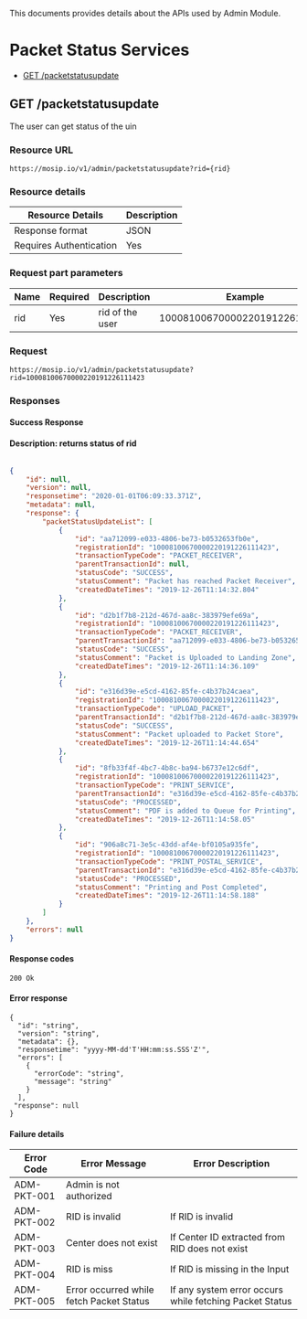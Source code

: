 This documents provides details about the APIs used by Admin Module.

# Packet Status Services

* [GET /packetstatusupdate](#get-packetstatusupdate)

## GET /packetstatusupdate

The user can get status of the uin

### Resource URL
```
https://mosip.io/v1/admin/packetstatusupdate?rid={rid}
```
### Resource details
Resource Details | Description
------------ | -------------
Response format | JSON
Requires Authentication | Yes

### Request part parameters
Name | Required | Description |  Example
-----|----------|-------------|--------
rid |Yes|rid of the user| 10008100670000220191226111423

### Request
```
https://mosip.io/v1/admin/packetstatusupdate?rid=10008100670000220191226111423
```
### Responses

#### Success Response

#### Description: returns status of rid
```JSON

{
    "id": null,
    "version": null,
    "responsetime": "2020-01-01T06:09:33.371Z",
    "metadata": null,
    "response": {
        "packetStatusUpdateList": [
            {
                "id": "aa712099-e033-4806-be73-b0532653fb0e",
                "registrationId": "10008100670000220191226111423",
                "transactionTypeCode": "PACKET_RECEIVER",
                "parentTransactionId": null,
                "statusCode": "SUCCESS",
                "statusComment": "Packet has reached Packet Receiver",
                "createdDateTimes": "2019-12-26T11:14:32.804"
            },
            {
                "id": "d2b1f7b8-212d-467d-aa8c-383979efe69a",
                "registrationId": "10008100670000220191226111423",
                "transactionTypeCode": "PACKET_RECEIVER",
                "parentTransactionId": "aa712099-e033-4806-be73-b0532653fb0e",
                "statusCode": "SUCCESS",
                "statusComment": "Packet is Uploaded to Landing Zone",
                "createdDateTimes": "2019-12-26T11:14:36.109"
            },
            {
                "id": "e316d39e-e5cd-4162-85fe-c4b37b24caea",
                "registrationId": "10008100670000220191226111423",
                "transactionTypeCode": "UPLOAD_PACKET",
                "parentTransactionId": "d2b1f7b8-212d-467d-aa8c-383979efe69a",
                "statusCode": "SUCCESS",
                "statusComment": "Packet uploaded to Packet Store",
                "createdDateTimes": "2019-12-26T11:14:44.654"
            },
            {
                "id": "8fb33f4f-4bc7-4b8c-ba94-b6737e12c6df",
                "registrationId": "10008100670000220191226111423",
                "transactionTypeCode": "PRINT_SERVICE",
                "parentTransactionId": "e316d39e-e5cd-4162-85fe-c4b37b24caea",
                "statusCode": "PROCESSED",
                "statusComment": "PDF is added to Queue for Printing",
                "createdDateTimes": "2019-12-26T11:14:58.05"
            },
            {
                "id": "906a8c71-3e5c-43dd-af4e-bf0105a935fe",
                "registrationId": "10008100670000220191226111423",
                "transactionTypeCode": "PRINT_POSTAL_SERVICE",
                "parentTransactionId": "e316d39e-e5cd-4162-85fe-c4b37b24caea",
                "statusCode": "PROCESSED",
                "statusComment": "Printing and Post Completed",
                "createdDateTimes": "2019-12-26T11:14:58.188"
            }
        ]
    },
    "errors": null
}
```
#### Response codes
```
200 Ok
```
#### Error response
```
{
  "id": "string",
  "version": "string",
  "metadata": {},
  "responsetime": "yyyy-MM-dd'T'HH:mm:ss.SSS'Z'",
  "errors": [
    {
      "errorCode": "string",
      "message": "string"
    }
  ],
 "response": null
}

```
#### Failure details
Error Code  | Error Message | Error Description
-----|----------|-------------
ADM-PKT-001|Admin is not authorized|
ADM-PKT-002 |RID is invalid|If RID is invalid
ADM-PKT-003 |Center does not exist|If Center ID extracted from RID does not exist
ADM-PKT-004 |RID is miss|If RID is missing in the Input
ADM-PKT-005 |Error occurred while fetch Packet Status|If any system error occurs while fetching Packet Status

#